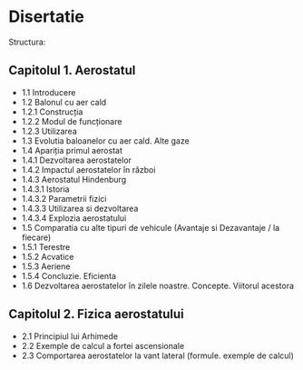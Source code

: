 # Disertatie

Structura:

## Capitolul 1. Aerostatul

- 1.1 Introducere
- 1.2 Balonul cu aer cald
- 1.2.1 Construcția
- 1.2.2 Modul de funcționare
- 1.2.3 Utilizarea
- 1.3 Evolutia baloanelor cu aer cald. Alte gaze
- 1.4 Apariția primul aerostat
- 1.4.1 Dezvoltarea aerostatelor
- 1.4.2 Impactul aerostatelor în război
- 1.4.3 Aerostatul Hindenburg
- 1.4.3.1 Istoria
- 1.4.3.2 Parametrii fizici
- 1.4.3.3 Utilizarea si dezvoltarea
- 1.4.3.4 Explozia aerostatului
- 1.5 Comparatia cu alte tipuri de vehicule (Avantaje si Dezavantaje / la fiecare)
- 1.5.1 Terestre
- 1.5.2 Acvatice
- 1.5.3 Aeriene
- 1.5.4 Concluzie. Eficienta
- 1.6 Dezvoltarea aerostatelor în zilele noastre. Concepte. Viitorul acestora

## Capitolul 2. Fizica aerostatului

- 2.1 Principiul lui Arhimede
- 2.2 Exemple de calcul a fortei ascensionale
- 2.3 Comportarea aerostatelor la vant lateral (formule. exemple de calcul)
